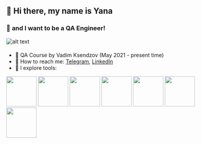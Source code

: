 ## 👋 **Hi there, my name is Yana** 
### 💫 **and I want to be a QA Engineer!**
![alt text](https://i.gifer.com/origin/23/233aa6a16090f75fa8a0cd6e8872fd4b_w200.gif)

####
- 🐾 QA Course by Vadim Ksendzov (May 2021 - present time)
- 🌈 How to reach me: [Telegram](https://t.me/yana_moshkina), [LinkedIn](https://www.linkedin.com/in/yana-moshkina-a2b6221b5/)
- 🦄 I explore tools:
 
<img src="https://www.megaleechers.com/storage/Fiddler-Everywhere-Icon.png" width="80"> <img src="https://pics.freeicons.io/uploads/icons/png/16475775581551942134-512.png" width="80"> <img src="https://user-images.githubusercontent.com/89486551/143319750-2f729405-4b8a-4f73-8e16-b5c7780517fc.png" width="80"> <img src="https://user-images.githubusercontent.com/89486551/143319757-0bbd31ce-7860-447a-9571-504653849d0b.png" width="80"> <img src="https://user-images.githubusercontent.com/89486551/143319773-17f2e07b-8dc2-4f02-9b60-e9f0b421ce06.png" width="80"> <img src="https://user-images.githubusercontent.com/89486551/143319775-c711ac23-04f8-44dd-9a0b-ea3698467e9e.png" width="80"> <img src="https://p7.hiclipart.com/preview/130/892/9/apache-tomcat-apache-http-server-web-server-java-servlet-javaserver-pages-others-thumbnail.jpg" width="80">








<!--
**yanamoshkina/yanamoshkina** is a ✨ _special_ ✨ repository because its `README.md` (this file) appears on your GitHub profile.

Here are some ideas to get you started:

- 🔭 I’m currently working on dfghh
- 🌱 I’m currently learning ...
- 👯 I’m looking to collaborate on ...
- 🤔 I’m looking for help with ...
- 💬 Ask me about ...
- 📫 How to reach me: ...
- 😄 Pronouns: ...
- ⚡ Fun fact: ...
-->
